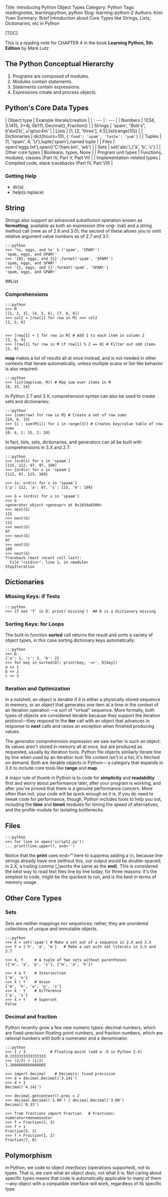 Title: Introducing Python Object Types
Category: Python
Tags: readingnotes, learningpython, python
Slug: learning-python-2
Authors: Kimi Yuan
Summary: Brief Introduction about Core Types like Strings, Lists, Dictionaries, etc in Python

[TOC]

This is a reading note for CHAPTER 4 in the book **Learning Python, 5th Edition** by *Mark Lutz*.

## The Python Conceptual Hierarchy
1. Programs are composed of modules.
2. Modules contain statements.
3. Statements contain expressions.
4. Expressions create and process objects.

## Python's Core Data Types

| Object type | Example literals/creation |
| : --- | : --- |
| Numbers | 1234, 3.1415, 3+4j, 0b111, Decimal(), Fraction() |
| Strings | 'spam', "Bob's", b'a\x01c', u'sp\xc4m' |
| Lists | [1, [2, 'three'], 4.5],list(range(10)) |
| Dictionaries | dict(hours=10), `{'food': 'spam', 'taste': 'yum'}`  |
| Tuples | (1, 'spam', 4, 'U'),tuple('spam'),named tuple |
| Files | open('eggs.txt'),open(r'C:\ham.bin', 'wb')  |
| Sets | set('abc'),{'a', 'b', 'c'} |
| Other core types | Booleans, types, None |
| Program unit types | Functions, modules, classes (Part IV, Part V, Part VI) |
| Implementation-related types |  Compiled code, stack tracebacks (Part IV, Part VII) |

### Getting Help
* dir(s)
* help(s.replace)

## String
Strings also support an advanced substitution operation known as **formatting**, available as both an expression (the orig- inal) and a string method call (new as of 2.6 and 3.0); the second of these allows you to omit relative argument value numbers as of 2.7 and 3.1:

    :::python
    >>> '%s, eggs, and %s' % ('spam', 'SPAM!')
    'spam, eggs, and SPAM!'
    >>> '{0}, eggs, and {1}'.format('spam', 'SPAM!')
    'spam, eggs, and SPAM!'
    >>> '{}, eggs, and {}'.format('spam', 'SPAM!')
    'spam, eggs, and SPAM!'

##List
### Comprehensions

    :::python
    >>> M
    [[1, 2, 3], [4, 5, 6], [7, 8, 9]]
    >>> col2 = [row[1] for row in M] >>> col2
    [2, 5, 8]


    >>> [row[1] + 1 for row in M] # Add 1 to each item in column 2
    [3, 6, 9]
    >>> [row[1] for row in M if row[1] % 2 == 0] # Filter out odd items
    [2, 8]


**map** makes a list of results all at once instead, and is not needed in other contexts that iterate automatically, unless multiple scans or list-like behavior is also required:

    :::python
    >>> list(map(sum, M)) # Map sum over items in M
    [6, 15, 24]

In Python 2.7 and 3.X, comprehension syntax can also be used to create sets and dictionaries:

    :::python
    >>> {sum(row) for row in M} # Create a set of row sums
    {24, 6, 15}
    >>> {i : sum(M[i]) for i in range(3)} # Creates key/value table of row sums
    {0: 6, 1: 15, 2: 24}

In fact, lists, sets, dictionaries, and generators can all be built with comprehensions in 3.X and 2.7:

    :::python
    >>> [ord(x) for x in 'spaam']
    [115, 112, 97, 97, 109]
    >>> {ord(x) for x in 'spaam'}
    {112, 97, 115, 109}

    >>> {x: ord(x) for x in 'spaam'}
    {'p': 112, 'a': 97, 's': 115, 'm': 109}

    >>> G = (ord(x) for x in 'spaam')
    >>> G
    <generator object <genexpr> at 0x103da8500>
    >>> next(G)
    115
    >>> next(G)
    112
    >>> next(G)
    97
    >>> next(G)
    97
    >>> next(G)
    109
    >>> next(G)
    Traceback (most recent call last):
      File "<stdin>", line 1, in <module>
    StopIteration


## Dictionaries
### Missing Keys: if Tests

    :::python
    >>> if not 'f' in D: print('missing')  ## D is a dictionary missing

### Sorting Keys: for Loops

The built-in function **sorted** call returns the result and sorts a variety of object types, in this case sorting dictionary keys automatically:

    :::python
    >>> D
    {'a': 1, 'c': 3, 'b': 2}
    >>> for key in sorted(D): print(key, '=>', D[key])
    a => 1
    b => 2
    c => 3


### Iteration and Optimization
In a nutshell, an object is *iterable* if it is either a physically stored sequence in memory, or an object that generates one item at a time in the context of an iteration operation —a sort of “virtual” sequence. More formally, both types of objects are considered iterable because they support the iteration protocol—they respond to the **iter** call with an object that advances in response to **next** calls and raises an exception when finished producing values.

The *generator* comprehension expression we saw earlier is such an object: its values aren't stored in memory all at once, but are produced as requested, usually by iteration tools. Python file objects similarly iterate line by line when used by an iteration tool: file content isn't in a list, it's fetched on demand. Both are iterable objects in Python— a category that expands in 3.X to include core tools like **range** and **map**.

A major rule of thumb in Python is to code for **simplicity** and **readability** first and worry about performance later, after your program is working, and after you've proved that there is a genuine performance concern. More often than not, your code will be quick enough as it is. If you do need to tweak code for performance, though, Python includes tools to help you out, including the **time** and **timeit** modules for timing the speed of alternatives, and the profile module for isolating bottlenecks.

## Files

    :::python
    >>> for line in open('script2.py'):
    ... print(line.upper(), end='')


Notice that the **print** uses end=**''** here to suppress adding a \n, because line strings already have one (without this, our output would be double-spaced; in 2.X, a trailing comma (**,**)works the same as the **end**). This is considered the best way to read text files line by line today, for three reasons: it's the simplest to code, might be the quickest to run, and is the best in terms of memory usage.

## Other Core Types
### Sets

Sets are neither mappings nor sequences; rather, they are unordered collections of unique and immutable objects.

    :::python
    >>> X = set('spam') # Make a set out of a sequence in 2.X and 3.X
    >>> Y = {'h', 'a', 'm'}   # Make a set with set literals in 3.X and 2.7

    >>> X, Y     # A tuple of two sets without parentheses
    ({'m', 'a', 'p', 's'}, {'m', 'a', 'h'})

    >>> X & Y    # Intersection
    {'m', 'a'}
    >>> X | Y    # Union
    {'m', 'h', 'a', 'p', 's'}
    >>> X - Y    # Difference
    {'p', 's'}
    >>> X > Y    # Superset
    False

### Decimal and fraction
Python recently grew a few new numeric types: decimal numbers, which are fixed-precision floating-point numbers, and fraction numbers, which are rational numbers with both a numerator and a denominator.

    :::python
    >>> 1 / 3           # Floating-point (add a .0 in Python 2.X)
    0.3333333333333333
    >>> (2/3) + (1/2)
    1.1666666666666665

    >>> import decimal    # Decimals: fixed precision
    >>> d = decimal.Decimal('3.141')
    >>> d + 1
    Decimal('4.141')

    >>> decimal.getcontext().prec = 2
    >>> decimal.Decimal('1.00') / decimal.Decimal('3.00')
    Decimal('0.33')

    >>> from fractions import Fraction   # Fractions: numerator+denominator
    >>> f = Fraction(2, 3)
    >>> f + 1
    Fraction(5, 3)
    >>> f + Fraction(1, 2)
    Fraction(7, 6)

## Polymorphism

in Python, we code to object *interfaces* (operations supported), not to types. That is, we care what an object *does*, not what it is. Not caring about specific types means that code is automatically applicable to many of them—any object with a compatible interface will work, regardless of its specific type.
